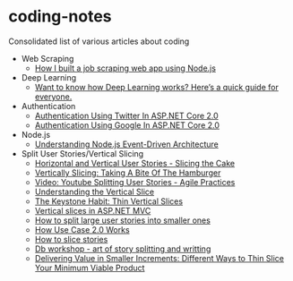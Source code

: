 # coding-notes
Consolidated list of various articles about coding

- Web Scraping
  - [How I built a job scraping web app using Node.js](https://medium.freecodecamp.org/how-i-built-a-job-scraping-web-app-using-node-js-and-indreed-7fbba124bbdc)
- Deep Learning
  - [Want to know how Deep Learning works? Here’s a quick guide for everyone.](https://medium.freecodecamp.org/want-to-know-how-deep-learning-works-heres-a-quick-guide-for-everyone-1aedeca88076)
- Authentication
  - [Authentication Using Twitter In ASP.NET Core 2.0](https://medium.freecodecamp.org/authentication-using-twitter-in-asp-net-core-2-0-c7e02be30678)
  - [Authentication Using Google In ASP.NET Core 2.0](https://medium.freecodecamp.org/authentication-using-google-in-asp-net-core-2-0-5ec32c803e23)
- Node.js
  - [Understanding Node.js Event-Driven Architecture](https://medium.freecodecamp.org/understanding-node-js-event-driven-architecture-223292fcbc2d)
- Split User Stories/Vertical Slicing
  - [Horizontal and Vertical User Stories - Slicing the Cake](http://www.deltamatrix.com/horizontal-and-vertical-user-stories-slicing-the-cake/)
  - [Vertically Slicing: Taking A Bite Of The Hamburger](https://apple-brook.com/vertically-slicing-taking-a-bite-of-the-hamburger/)
  - [Video: Youtube Splitting User Stories - Agile Practices](https://youtu.be/EDT0HMtDwYI)    
  - [Understanding the Vertical Slice](https://simpleprogrammer.com/understanding-the-vertical-slice/)  
  - [The Keystone Habit: Thin Vertical Slices](http://dhondtsayitsagile.blogspot.com/2012/10/the-keystone-habit-thin-vertical-slices.html)
  - [Vertical slices in ASP.NET MVC](https://www.kenneth-truyers.net/2016/02/02/vertical-slices-in-asp-net-mvc/)
  - [How to split large user stories into smaller ones](https://manifesto.co.uk/slicing-large-agile-user-stories-smaller-ones/)
  - [How Use Case 2.0 Works](https://www.microtool.de/en/how-use-case-2-0-works/)
  - [How to slice stories](https://www.agileconference.org/wp-content/uploads/2014/10/ABC-How-to-Slice-Stories-Matt-Roadnight.pdf) 
  - [Db workshop - art of story splitting and writting](https://www.slideshare.net/pvandulm/db-workshop-art-of-story-splitting-and-writting)
  - [Delivering Value in Smaller Increments: Different Ways to Thin Slice Your Minimum Viable Product](http://agilebydesign.com/delivering-value-in-smaller-increments-different-ways-to-thin-slice-your-minimum-viable-product/)
